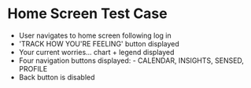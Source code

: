 # Home Screen Test Case

- User navigates to home screen following log in
- 'TRACK HOW YOU'RE FEELING' button displayed
- Your current worries... chart + legend displayed
- Four navigation buttons displayed: - CALENDAR, INSIGHTS, SENSED, PROFILE
- Back button is disabled